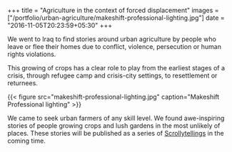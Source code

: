 +++
title = "Agriculture in the context of forced displacement"
images = ["/portfolio/urban-agriculture/makeshift-professional-lighting.jpg"]
date = "2016-11-05T20:23:59+05:30"
+++

We went to Iraq to find stories around urban agriculture by people who leave or flee their homes due to conflict, violence, persecution or human rights violations.
<!--more-->

This growing of crops has a clear role to play from the earliest stages of a crisis, through refugee camp and crisis-city settings, to resettlement or returnees.

{{< figure src="makeshift-professional-lighting.jpg" caption="Makeshift Professional lighting" >}}

We came to seek urban farmers of any skill level. We found awe-inspiring stories of people growing crops and lush gardens in the most unlikely of places. These stories will be published as a series of [Scrollytellings](https://www.scrollytelling.com/) in the coming time.
